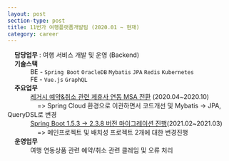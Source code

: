 ```yaml
---
layout: post
section-type: post
title: 11번가 여행플랫폼개발팀 (2020.01 ~ 현재) 
category: career
---
```



&nbsp;&nbsp;&nbsp;&nbsp;**담당업무** : 여행 서비스 개발 및 운영 (Backend) <br/>
&nbsp;&nbsp;&nbsp;&nbsp;**기술스택**<br>
&nbsp;&nbsp;&nbsp;&nbsp;&nbsp;&nbsp;&nbsp;&nbsp;&nbsp;&nbsp;&nbsp;&nbsp;
   BE - `Spring Boot` `OracleDB` `Mybatis` `JPA` `Redis` `Kubernetes` <br>
&nbsp;&nbsp;&nbsp;&nbsp;&nbsp;&nbsp;&nbsp;&nbsp;&nbsp;&nbsp;&nbsp;&nbsp;
   FE - `Vue.js` `GraphQL` <br>
&nbsp;&nbsp;&nbsp;&nbsp;**주요업무**<br>
&nbsp;&nbsp;&nbsp;&nbsp;&nbsp;&nbsp;&nbsp;&nbsp;&nbsp;&nbsp;&nbsp;&nbsp;
  <U>레거시 예약&취소 관련 제휴사 연동 MSA 전환</U> (2020.04~2020.10)<br>
&nbsp;&nbsp;&nbsp;&nbsp;&nbsp;&nbsp;&nbsp;&nbsp;&nbsp;&nbsp;&nbsp;&nbsp;&nbsp;&nbsp;&nbsp;&nbsp;
    => Spring Cloud 환경으로 이관하면서 코드개선 및 Mybatis -> JPA, QueryDSL로 변경<br> 
&nbsp;&nbsp;&nbsp;&nbsp;&nbsp;&nbsp;&nbsp;&nbsp;&nbsp;&nbsp;&nbsp;&nbsp;
<U>Spring Boot 1.5.3 -> 2.3.8 버전 마이그레이션 진행</U>(2021.02~2021.03)<br>
&nbsp;&nbsp;&nbsp;&nbsp;&nbsp;&nbsp;&nbsp;&nbsp;&nbsp;&nbsp;&nbsp;&nbsp;&nbsp;&nbsp;&nbsp;&nbsp;
    => 메인프로젝트 및 배치성 프로젝트 2개에 대한 변경진행 <br>
&nbsp;&nbsp;&nbsp;&nbsp;**운영업무**<br>
&nbsp;&nbsp;&nbsp;&nbsp;&nbsp;&nbsp;&nbsp;&nbsp;&nbsp;&nbsp;&nbsp;&nbsp;
   여행 연동상품 관련 예약/취소 관련 클레임 및 오류 처리 
